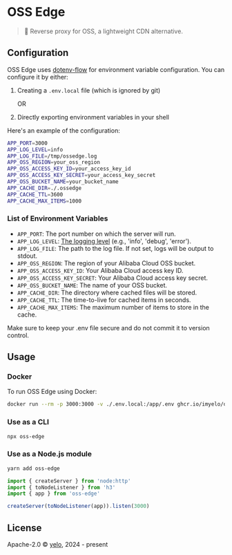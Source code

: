 # OSS Edge

> 🚀 Reverse proxy for OSS, a lightweight CDN alternative.

## Configuration

OSS Edge uses [dotenv-flow](https://github.com/kerimdzhanov/dotenv-flow) for environment variable configuration. You can configure it by either:

1. Creating a `.env.local` file (which is ignored by git)

   OR

2. Directly exporting environment variables in your shell

Here's an example of the configuration:

```bash
APP_PORT=3000
APP_LOG_LEVEL=info
APP_LOG_FILE=/tmp/ossedge.log
APP_OSS_REGION=your_oss_region
APP_OSS_ACCESS_KEY_ID=your_access_key_id
APP_OSS_ACCESS_KEY_SECRET=your_access_key_secret
APP_OSS_BUCKET_NAME=your_bucket_name
APP_CACHE_DIR=./.ossedge
APP_CACHE_TTL=3600
APP_CACHE_MAX_ITEMS=1000
```

### List of Environment Variables

- `APP_PORT`: The port number on which the server will run.
- `APP_LOG_LEVEL`: [The logging level](https://github.com/pinojs/pino/blob/main/docs/api.md#levels) (e.g., 'info', 'debug', 'error').
- `APP_LOG_FILE`: The path to the log file. If not set, logs will be output to stdout.
- `APP_OSS_REGION`: The region of your Alibaba Cloud OSS bucket.
- `APP_OSS_ACCESS_KEY_ID`: Your Alibaba Cloud access key ID.
- `APP_OSS_ACCESS_KEY_SECRET`: Your Alibaba Cloud access key secret.
- `APP_OSS_BUCKET_NAME`: The name of your OSS bucket.
- `APP_CACHE_DIR`: The directory where cached files will be stored.
- `APP_CACHE_TTL`: The time-to-live for cached items in seconds.
- `APP_CACHE_MAX_ITEMS`: The maximum number of items to store in the cache.

Make sure to keep your .env file secure and do not commit it to version control.

## Usage

### Docker

To run OSS Edge using Docker:

```bash
docker run --rm -p 3000:3000 -v ./.env.local:/app/.env ghcr.io/imyelo/oss-edge:latest
```

### Use as a CLI

```bash
npx oss-edge
```

### Use as a Node.js module

```bash
yarn add oss-edge
```

```javascript
import { createServer } from 'node:http'
import { toNodeListener } from 'h3'
import { app } from 'oss-edge'

createServer(toNodeListener(app)).listen(3000)
```

## License

Apache-2.0 &copy; [yelo](https://github.com/imyelo), 2024 - present
